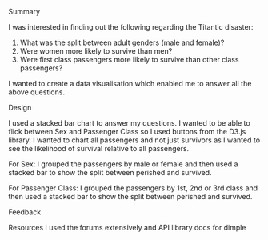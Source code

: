 Summary

I was interested in finding out the following regarding the Titantic disaster:

1) What was the split between adult genders (male and female)?
2) Were women more likely to survive than men?
3) Were first class passengers more likely to survive than other class passengers?

I wanted to create a data visualisation which enabled me to answer all the above questions.

Design

I used a stacked bar chart to answer my questions. I wanted to be able to flick between Sex and Passenger Class so I used buttons from the D3.js library. I wanted to chart all passengers and not just survivors as I wanted to see the likelihood of survival relative to all passengers.

For Sex:
I grouped the passengers by male or female and then used a stacked bar to show the split between perished and survived.

For Passenger Class:
I grouped the passengers by 1st, 2nd or 3rd class and then used a stacked bar to show the split between perished and survived.

Feedback



Resources
I used the forums extensively and API library docs for dimple